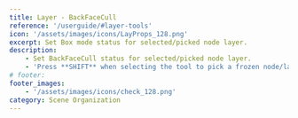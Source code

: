 ```yaml
---
title: Layer - BackFaceCull
reference: '/userguide/#layer-tools'
icon: '/assets/images/icons/LayProps_128.png'
excerpt: Set Box mode status for selected/picked node layer.
description:
    - Set BackFaceCull status for selected/picked node layer.
    - 'Press **SHIFT** when selecting the tool to pick a frozen node/layer.'
# footer:
footer_images:
    - '/assets/images/icons/check_128.png'
category: Scene Organization
---
```


